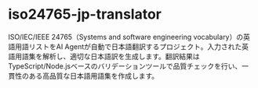 # iso24765-jp-translator
ISO/IEC/IEEE 24765（Systems and software engineering vocabulary）の英語用語リストをAI Agentが自動で日本語翻訳するプロジェクト。入力された英語用語集を解析し、適切な日本語訳を生成します。翻訳結果はTypeScript/Node.jsベースのバリデーションツールで品質チェックを行い、一貫性のある高品質な日本語用語集を作成します。

